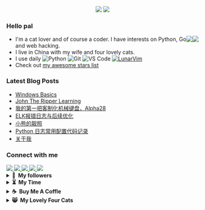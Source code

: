 <!-- visitor counter -->
<p align="center"> 
  <img src="https://media.giphy.com/media/hvRJCLFzcasrR4ia7z/giphy.gif" width="25px">
  <img src="https://profile-counter.glitch.me/JackTheMico/count.svg" />
</p>

### Hello pal 
<div>
  <div>
    <img align="right" src="https://github-readme-stats.vercel.app/api/top-langs/?username=JackTheMico&layout=compact&theme=radical"/>
  </div>
  <div>
    <img align="right" src="https://github-readme-stats.vercel.app/api?username=JackTheMico&show_icons=true&theme=radical"/>
  </div>
</div>

- I'm a cat lover and of course a coder. I have interests on Python, Go and web hacking. 
- I live in China with my wife and four lovely cats.
- I use daily
![Python](https://img.shields.io/badge/-Python-8fcfd1?style=plastic&logo=Python)
![Git](https://img.shields.io/badge/-Git-black?style=plastic&logo=git)
![VS Code](https://img.shields.io/badge/-VS%20Code-007ACC?style=plastic&logo=visual-studio-code)
[![LunarVim](https://img.shields.io/badge/-LunarVim-purple)](https://www.lunarvim.org/)
- Check out [my awesome stars list](./starred.md)

### Latest Blog Posts
<!-- BLOG-POST-LIST:START -->
- [Windows Basics](https://JackTheMico.github.io/posts/windows-hacking/)
- [John The Ripper Learning](https://JackTheMico.github.io/posts/john/)
- [我的第一把客制化机械键盘，Alpha28](https://JackTheMico.github.io/posts/alpha28/)
- [ELK报错日志与后续优化](https://JackTheMico.github.io/posts/elk%E6%8A%A5%E9%94%99%E6%97%A5%E5%BF%97%E4%B8%8E%E5%90%8E%E7%BB%AD%E4%BC%98%E5%8C%96/)
- [小熊的靓照](https://JackTheMico.github.io/posts/xnxs/)
- [Python 日志常用配置代码记录](https://JackTheMico.github.io/posts/python-logging/)
- [关于我](https://JackTheMico.github.io/about/desc/)
<!-- BLOG-POST-LIST:END -->

### Connect with me 
<a href="https://www.facebook.com/profile.php?id=100080067140304">
  <img src="https://camo.githubusercontent.com/8f245234577766478eaf3ee72b0615e99bb9ef3eaa56e1c37f75692811181d5c/68747470733a2f2f6564656e742e6769746875622e696f2f537570657254696e7949636f6e732f696d616765732f7376672f66616365626f6f6b2e737667" width="4%"/>
</a>

<a href="https://twitter.com/JokerDFunny">
  <img src="https://camo.githubusercontent.com/35b0b8bfbd8840f35607fb56ad0a139047fd5d6e09ceb060c5c6f0a5abd1044c/68747470733a2f2f6564656e742e6769746875622e696f2f537570657254696e7949636f6e732f696d616765732f7376672f747769747465722e737667" width="4%"/>
</a>

<a href="mailto:dlwxxxdlw@gmail.com">
  <img src="https://camo.githubusercontent.com/4a3dd8d10a27c272fd04b2ce8ed1a130606f95ea6a76b5e19ce8b642faa18c27/68747470733a2f2f6564656e742e6769746875622e696f2f537570657254696e7949636f6e732f696d616765732f7376672f676d61696c2e737667" width="4%"/>
</a>
<a href="Joke Funny#4079">
  <img src="https://camo.githubusercontent.com/79fcdc7c43f1a1d7c175827976ffee8177814a016fb1b9578ff70f1aef759578/68747470733a2f2f6564656e742e6769746875622e696f2f537570657254696e7949636f6e732f696d616765732f7376672f646973636f72642e737667" width=4% />
</a>
<a href="https://t.me/JokeDFunny">
  <img src="https://camo.githubusercontent.com/f4b401dd7cd9b7840fd31acafd49e151a80e4c9600bf219934461b96dd98e013/68747470733a2f2f6564656e742e6769746875622e696f2f537570657254696e7949636f6e732f696d616765732f7376672f74656c656772616d2e737667" width=4% />
</a>
</br>


<details>
  <summary><b>🤗&nbsp;&nbsp;My&nbsp;followers</b></summary>
<!--START_SECTION:top-followers-->
<table>
  <tr>
    <td align="center">
      <a href="https://github.com/plh2">
        <img src="https://avatars2.githubusercontent.com/u/14355994" width="100px;" alt="plh2"/>
      </a>
      <br />
      <a href="https://github.com/plh2">admin_dev</a>
    </td>
    <td align="center">
      <a href="https://github.com/mishin">
        <img src="https://avatars2.githubusercontent.com/u/2354218" width="100px;" alt="mishin"/>
      </a>
      <br />
      <a href="https://github.com/mishin">Nikolay Mishin</a>
    </td>
    <td align="center">
      <a href="https://github.com/684201zan">
        <img src="https://avatars2.githubusercontent.com/u/21252908" width="100px;" alt="684201zan"/>
      </a>
      <br />
      <a href="https://github.com/684201zan">奔走的小毛驴</a>
    </td>
    <td align="center">
      <a href="https://github.com/chance395">
        <img src="https://avatars2.githubusercontent.com/u/19421270" width="100px;" alt="chance395"/>
      </a>
      <br />
      <a href="https://github.com/chance395">leo.li</a>
    </td>
  </tr>
</table>
<!--END_SECTION:top-followers-->

</details>

<!-- <details> -->
<!--   <summary><b>✨&nbsp;&nbsp;My&nbsp;Status</b></summary> -->

<!-- </details> -->

<details>
  <summary><b>⏳&nbsp;&nbsp;My&nbsp;Time</b></summary>
<!--START_SECTION:waka-->
**I'm an Early 🐤** 

```text
🌞 Morning    49 commits     ⬛⬛⬛⬛⬜⬜⬜⬜⬜⬜⬜⬜⬜⬜⬜⬜⬜⬜⬜⬜⬜⬜⬜⬜⬜   17.44% 
🌆 Daytime    127 commits    ⬛⬛⬛⬛⬛⬛⬛⬛⬛⬛⬛⬜⬜⬜⬜⬜⬜⬜⬜⬜⬜⬜⬜⬜⬜   45.2% 
🌃 Evening    58 commits     ⬛⬛⬛⬛⬛⬜⬜⬜⬜⬜⬜⬜⬜⬜⬜⬜⬜⬜⬜⬜⬜⬜⬜⬜⬜   20.64% 
🌙 Night      47 commits     ⬛⬛⬛⬛⬜⬜⬜⬜⬜⬜⬜⬜⬜⬜⬜⬜⬜⬜⬜⬜⬜⬜⬜⬜⬜   16.73%

```


📊 **This Week I Spent My Time On** 

```text
⌚︎ Time Zone: Asia/Shanghai

💬 Programming Languages: 
YAML                     2 hrs 36 mins       ⬛⬛⬛⬛⬛⬛⬛⬜⬜⬜⬜⬜⬜⬜⬜⬜⬜⬜⬜⬜⬜⬜⬜⬜⬜   29.31% 
JavaScript               2 hrs 7 mins        ⬛⬛⬛⬛⬛⬛⬜⬜⬜⬜⬜⬜⬜⬜⬜⬜⬜⬜⬜⬜⬜⬜⬜⬜⬜   23.9% 
Text                     1 hr 26 mins        ⬛⬛⬛⬛⬜⬜⬜⬜⬜⬜⬜⬜⬜⬜⬜⬜⬜⬜⬜⬜⬜⬜⬜⬜⬜   16.13% 
Go                       1 hr 19 mins        ⬛⬛⬛⬜⬜⬜⬜⬜⬜⬜⬜⬜⬜⬜⬜⬜⬜⬜⬜⬜⬜⬜⬜⬜⬜   14.82% 
Markdown                 39 mins             ⬛⬜⬜⬜⬜⬜⬜⬜⬜⬜⬜⬜⬜⬜⬜⬜⬜⬜⬜⬜⬜⬜⬜⬜⬜   7.45%

🔥 Editors: 
Neovim                   8 hrs 53 mins       ⬛⬛⬛⬛⬛⬛⬛⬛⬛⬛⬛⬛⬛⬛⬛⬛⬛⬛⬛⬛⬛⬛⬛⬛⬛   100.0%

```


<!--END_SECTION:waka-->
</details>

<details>
  <summary><b>☕&nbsp;&nbsp;Buy&nbsp;Me&nbsp;A&nbsp;Coffle</b></summary>

  <a href="https://www.buymeacoffee.com/JackDeng" target="_blank" rel="noreferrer nofollow">
    <img src="https://cdn.buymeacoffee.com/buttons/default-red.png" width="240" height="70"/>
  </a>
  
  <img src="./reward/alipay.jpg" width="220" height="300"/>
</details>

<details>
  <summary><b>😸&nbsp;&nbsp;My&nbsp;Lovely&nbsp;Four&nbsp;Cats</b></summary>
  
  ![My four cats](https://raw.githubusercontent.com/JackTheMico/JackTheMico/main/background.jpg)
</details>
